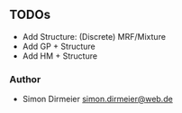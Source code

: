 ## TODOs

* Add Structure: (Discrete) MRF/Mixture
* Add GP + Structure
* Add HM + Structure

### Author

* Simon Dirmeier <a href="mailto:simon.dirmeier@web.de">simon.dirmeier@web.de</a>

